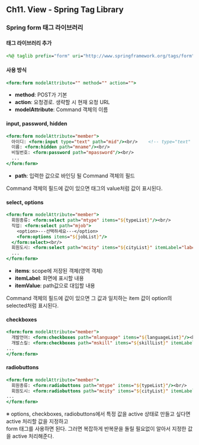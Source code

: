 ## Ch11. View - Spring Tag Library
### Spring form 태그 라이브러리
#### 태그 라이브러리 추가
```jsp
<%@ taglib prefix="form" uri="http://www.springframework.org/tags/form" %>
```

#### 사용 방식
```jsp
<form:form modelAttribute="" method="" action="">
```
- **method**: POST가 기본
- **action**: 요청경로. 생략할 시 현재 요청 URL
- **modelAttribute**: Command 객체의 이름

#### input, password, hidden
```jsp
<form:form modelAttribute="member">
  아이디: <form:input type="text" path="mid"/><br/>    <!-- type="text" 생략가능 -->
  이름: <form:hidden path="mname"/><br/>
  비밀번호: <form:password path="mpassword"/><br/>
  ...
</form:form>
```
- **path**: 입력한 값으로 바인딩 될 Command 객체의 필드

Command 객체의 필드에 값이 있으면 태그의 value처럼 값이 표시된다.

#### select, options
```jsp
<form:form modelAttribute="member">
  회원종류: <form:select path="mtype" items="${typeList}"/><br/>
  직업: <form:select path="mjob">
    <option>---선택하세요---</option>
    <form:options items="${jobList}"/>
  </form:select><br/>
  회원도시: <form:select path="mcity" items="${cityList}" itemLabel="label" itemValue="value"/><br/>
  ...
</form:form>
```
- **items**: scope에 저장된 객체(영역 객체)
- **itemLabel**: 화면에 표시할 내용
- **itemValue**: path값으로 대입할 내용

Command 객체의 필드에 값이 있으면 그 값과 일치하는 item 값이 option의 selected처럼 표시된다.

#### checkboxes
```jsp
<form:form modelAttribute="member">
  개발언어: <form:checkboxes path="mlanguage" items="${languageList}"/><br/>
  개발스킬: <form:checkboxes path="mskill" items="${skillList}" itemLabel="label" itemValue="value"/><br/>
...
</form:form>
```

#### radiobuttons
```jsp
<form:form modelAttribute="member">
  회원종류: <form:radiobuttons path="mtype" items="${typeList}"/><br/>
  회원도시: <form:radiobuttons path="mcity" items="${cityList}" itemLabel="label" itemValue="value"/><br/>
...
</form:form>
```

※ options, checkboxes, radiobuttons에서 특정 값을 active 상태로 만들고 싶다면 active 처리할 값을 지정하고  
form 태그를 사용하면 된다. 그러면 복잡하게 반복문을 돌릴 필요없이 알아서 지정한 값을 active 처리해준다.
